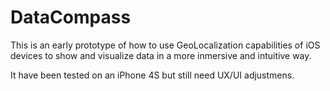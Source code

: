 # DataCompass

This is an early prototype of how to use GeoLocalization capabilities of iOS devices to show and visualize data in a more inmersive and intuitive way.

It have been tested on an iPhone 4S but still need UX/UI adjustmens.

